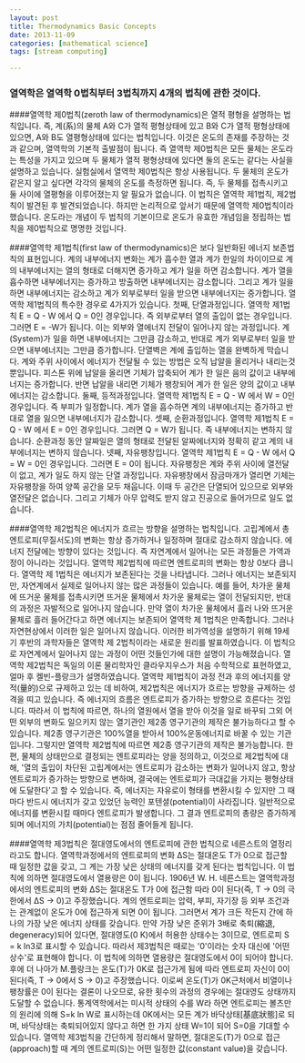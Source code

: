 ```yaml
---
layout: post
title: Thermodynamics Basic Concepts
date: 2013-11-09
categories: [mathematical science]
tags: [stream computing]

---
```


### 열역학은 열역학 0법칙부터 3법칙까지 4개의 법칙에 관한 것이다.
 
####열역학 제0법칙(zeroth law of thermodynamics)은
열적 평형을 설명하는 법칙입니다. 즉, 계(系)의 물체 A와 C가 열적 평형상태에 있고 B와 C가 열적 평형상태에 있으면, A와 B도 열평형상태에 있다는 법칙입니다. 이것은 온도의 존재를 주장하는 것과 같으며, 열역학의 기본적 출발점이 됩니다. 즉 열역학 제0법칙은 모든 물체는 온도라는 특성을 가지고 있으며 두 물체가 열적 평형상태에 있다면 둘의 온도는 같다는 사실을 설명하고 있습니다. 실험실에서 열역학 제0법칙은 항상 사용됩니다. 두 물체의 온도가 같은지 알고 싶다면 각각의 물체의 온도를 측정하면 됩니다. 즉, 두 물체를 접촉시키고 둘 사이에 열평형을 이루어졌는지 알 필요가 없습니다. 이 법칙은 열역학 제1법칙, 제2법칙이 발견된 후 발견되었습니다. 하지만 논리적으로 앞서기 때문에 열역학 제0법칙이라 했습니다. 온도라는 개념이 두 법칙의 기본이므로 온도가 유효한 개념임을 정립하는 법칙을 제0법칙으로 명명한 것입니다.

 
####열역학 제1법칙(first law of thermodynamics)은 
보다 일반화된 에너지 보존법칙의 표현입니다. 계의 내부에너지 변화는 계가 흡수한 열과 계가 한일의 차이이므로 계의 내부에너지는 열의 형태로 더해지면 증가하고 계가 일을 하면 감소합니다. 계가 열을 흡수하면 내부에너지는 증가하고 방출하면 내부에너지는 감소합니다. 그리고 계가 일을 하면 내부에너지는 감소하고 계가 외부로부터 일을 받으면 내부에너지는 증가합니다. 열역학 제1법칙의 특수한 경우로 4가지가 있습니다. 첫째, 단열과정입니다. 열역학 제1법칙 E = Q - W 에서 Q = 0인 경우입니다. 즉 외부로부터 열의 출입이 없는 경우입니다. 그러면 E = -W가 됩니다. 이는 외부와 열에너지 전달이 일어나지 않는 과정입니다. 계(System)가 일을 하면 내부에너지는 그만큼 감소하고, 반대로 계가 외부로부터 일을 받으면 내부에너지는 그만큼 증가합니다. 단열벽은 계에 출입하는 열을 완벽하게 막습니다. 계와 주위 사이에서 에너지가 전달될 수 있는 방법은 오직 납알을 올리거나 내리는것 뿐입니다. 피스톤 위에 납알을 올리면 기체가 압축되어 계가 한 일은 음의 값이고 내부에너지는 증가합니다. 반면 납알을 내리면 기체가 팽창되어 계가 한 일은 양의 값이고 내부에너지는 감소합니다. 둘째, 등적과정입니다. 열역학 제1법칙 E = Q - W 에서 W = 0인 경우입니다. 즉 부피가 일정합니다. 계가 열을 흡수하면 계의 내부에너지는 증가하고 반대로 열을 잃으면 내부에너지가 감소합니다. 셋째, 순환과정입니다. 열역학 제1법칙 E = Q - W 에서 E = 0인 경우입니다. 그러면 Q = W가 됩니다. 즉 내부에너지는 변하지 않습니다. 순환과정 동안 알짜일은 열의 형태로 전달된 알짜에너지와 정확히 같고 계의 내부에너지는 변하지 않습니다. 넷째, 자유팽창입니다. 열역학 제1법칙 E = Q - W 에서 Q = W = 0인 경우입니다. 그러면 E = 0이 됩니다. 자유팽창은 계와 주위 사이에 열전달이 없고, 계가 일도 하지 않는 단열 과정입니다. 자유팽창에서 잠금마개가 열리면 기체는 자유팽창을 하여 양쪽 공간을 모두 채웁니다. 이때 두 공간은 단열되어 있으므로 외부와 열전달은 없습니다. 그리고 기체가 아무 압력도 받지 않고 진공으로 들어가므로 일도 없습니다.
 


####열역학 제2법칙은 
에너지가 흐르는 방향을 설명하는 법칙입니다. 고립계에서 총 엔트로피(무질서도)의 변화는 항상 증가하거나 일정하며 절대로 감소하지 않습니다. 에너지 전달에는 방향이 있다는 것입니다. 즉 자연계에서 일어나는 모든 과정들은 가역과정이 아니라는 것입니다. 열역학 제2법칙에 따르면 엔트로피의 변화는 항상 0보다 큽니다. 열역학 제 1법칙은 에너지가 보존된다는 것을 나타냅니다. 그러나 에너지는 보존되지만, 자연계에서 실제로 일어나지 않는 많은 과정들이 있습니다. 예를 들어, 차가운 물체에 뜨거운 물체를 접촉시키면 뜨거운 물체에서 차가운 물체로는 열이 전달되지만, 반대의 과정은 자발적으로 일어나지 않습니다. 만약 열이 차가운 물체에서 흘러 나와 뜨거운 물체로 흘러 들어간다고 하면 에너지는 보존되어 열역학 제 1법칙은 만족합니다. 그러나 자연현상에서 이러한 일은 일어나지 않습니다. 이러한 비가역성을 설명하기 위해 19세기 후반의 과학자들은 열역학 제 2법칙이라는 새로운 원리를 발표하였습니다. 이 법칙으로 자연계에서 일어나지 않는 과정이 어떤 것들인가에 대한 설명이 가능해졌습니다. 열역학 제2법칙은 독일의 이론 물리학자인 클라우지우스가 처음 수학적으로 표현하였고, 얼마 후 켈빈-플랑크가 설명하였습니다. 열역학 제1법칙이 과정 전과 후의 에너지를 양적(量的)으로 규제하고 있는 데 비하여, 제2법칙은 에너지가 흐르는 방향을 규제하는 성격을 띠고 있습니다. 즉 에너지의 흐름은 엔트로피가 증가하는 방향으로 흐른다는 것입니다. 따라서 이 법칙에 따르면, 하나의 열원에서 열을 받아 이것을 일로 바꾸되 그외 어떤 외부의 변화도 일으키지 않는 열기관인 제2종 영구기관의 제작은 불가능하다고 할 수 있습니다. 제2종 영구기관은 100%열을 받아서 100%운동에너지로 바꿀 수 있는 기관입니다. 그렇지만 열역학 제2법칙에 따르면 제2종 영구기관의 제작은 불가능합니다. 한편, 물체의 상태만으로 결정되는 엔트로피라는 양을 정의하고, 이것으로 제2법칙에 대해, '열의 출입이 차단된 고립계에서는 엔트로피가 감소하는 변화가 일어나지 않고, 항상 엔트로피가 증가하는 방향으로 변하며, 결국에는 엔트로피가 극대값을 가지는 평형상태에 도달한다'고 할 수 있습니다. 즉, 에너지는 자유로이 형태를 변환시킬 수 있지만 그 때마다 반드시 에너지가 갖고 있었던 능력인 포텐셜(potential)이 사라집니다. 일반적으로 에너지를 변환시킬 때마다 엔트로피가 발생합니다. 그 결과 엔트로피의 총량은 증가하게 되며 에너지의 가치(potential)는 점점 줄어들게 됩니다.
 


####열역학 제3법칙은 
절대영도에서의 엔트로피에 관한 법칙으로 네른스트의 열정리라고도 합니다. 열역학과정에서의 엔트로피의 변화 ΔS는 절대온도 T가 0으로 접근할 때 일정한 값을 갖고, 그 계는 가장 낮은 상태의 에너지를 갖게 된다는 법칙입니다. 이 법칙에 의하면 절대영도에서 열용량은 0이 됩니다. 1906년 W. H. 네른스트는 열역학과정에서의 엔트로피의 변화 ΔS는 절대온도 T가 0에 접근함 따라 0이 된다(즉, T → 0의 극한에서 ΔS → 0)고 주장했습니다. 계의 엔트로피는 압력, 부피, 자기장 등 외부 조건과는 관계없이 온도가 0에 접근하게 되면 0이 됩니다. 그러면서 계가 크든 작든지 간에 하나의 가장 낮은 에너지 상태를 갖습니다. 만약 가장 낮은 준위가 3배로 축퇴(縮退, degeneracy)되어 있다면, 절대영도(0 K)에서 허용한 상태수는 3이므로, 엔트로피 S = k ln3로 표시할 수 있습니다. 따라서 제3법칙은 때로는 '0'이라는 숫자 대신에 '어떤 상수'로 표현해야 합니다. 이 법칙에 의하면 열용량은 절대영도에서 0이 되어야 합니다. 후에 더 나아가 M.플랑크는 온도(T)가 0K로 접근가게 됨에 따라 엔트로피 자신이 0이 된다(즉, T → 0에서 S → 0)고 주장했습니다. 이로써 온도(T)가 0K근처에서 비열이나 팽창률은 0이 된다는 결론이 나오므로, 유한 횟수의 과정의 경우에는 절대영도 상태까지 도달할 수 없습니다. 통계역학에서는 미시적 상태의 수를 W라 하면 엔트로피는 볼츠만의 원리에 의해 S=k ln W로 표시하는데 0K에서는 모든 계가 바닥상태[基底狀態]로 되며, 바닥상태는 축퇴되어있지 않다고 하면 한 가지 상태 W=1이 되어 S=0을 기대할 수 있습니다. 열역학 제3법칙을 간단하게 정리해서 말하면, 절대온도(T)가 0으로 접근(approach)할 때 계의 엔트로피(S)는 어떤 일정한 값(constant value)을 갖습니다.
 


